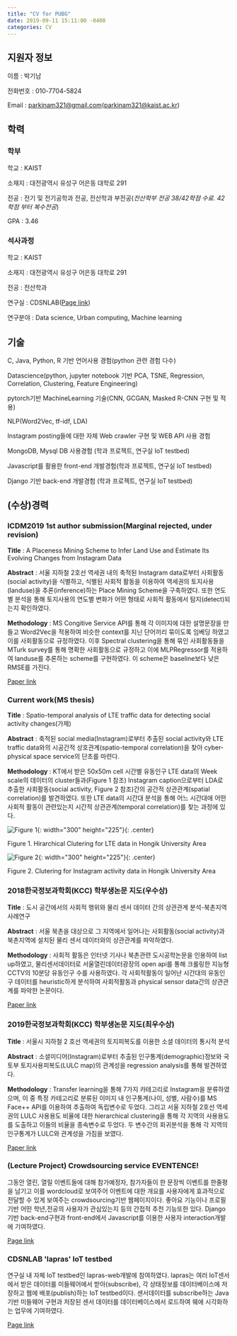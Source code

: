 ```yaml
---
title: "CV for PUBG"
date: 2019-09-11 15:11:00 -0400
categories: CV
---
```


## 지원자 정보

이름 : 박기남

전화번호 : 010-7704-5824

Email : parkinam321@gmail.com(parkinam321@kaist.ac.kr)

## 학력

### 학부

학교 : KAIST

소재지 : 대전광역시 유성구 어은동 대학로 291

전공 : 전기 및 전기공학과 전공, 전산학과 부전공(*전산학부 전공 38/42학점 수료. 42학점 부터 복수전공*)

GPA : 3.46

### 석사과정

학교 : KAIST

소재지 : 대전광역시 유성구 어은동 대학로 291

전공 : 전산학과

연구실 : CDSNLAB([Page link](http://cds.kaist.ac.kr/))

연구분야 : Data science, Urban computing, Machine learning

## 기술

C, Java, Python, R 기반 언어사용 경험(python 관련 경험 다수)

Datascience(python, jupyter notebook 기반 PCA, TSNE, Regression, Correlation, Clustering, Feature Engineering)

pytorch기반 MachineLearning 기술(CNN, GCGAN, Masked R-CNN 구현 및 적용)

NLP(Word2Vec, tf-idf, LDA)

Instagram posting들에 대한 자체 Web crawler 구현 및 WEB API 사용 경험

MongoDB, Mysql DB 사용경험 (학과 프로젝트, 연구실 IoT testbed)

Javascript를 활용한 front-end 개발경험(학과 프로젝트, 연구실 IoT testbed)

Django 기반 back-end 개발경험 (학과 프로젝트, 연구실 IoT testbed)

## (수상)경력

### ICDM2019 1st author submission(Marginal rejected, under revision)

**Title** : A Placeness Mining Scheme to Infer Land Use and Estimate Its Evolving Changes from Instagram Data

**Abstract** : 서울 지하철 2호선 역세권 내의 축적된 Instagram data로부터 사회활동(social activity)을 식별하고, 식별된 사회적 활동을 이용하여 역세권의 토지사용(landuse)을 추론(inference)하는 Place Mining Scheme을 구축하였다. 또한 연도별 분석을 통해  토지사용의 연도별 변화가 어떤 형태로 사회적 활동에서 탐지(detect)되는지 확인하였다. 

**Methodology** : MS Congitive Service API를 통해 각 이미지에 대한 설명문장을 만들고 Word2Vec을 적용하여 비슷한 context를 지닌 단어끼리 묶이도록 임베딩 하였고 이를 사회활동으로 규정하였다. 이후 Spectral clustering을 통해 묶인 사회활동들을 MTurk survey를 통해 명확한 사회활동으로 규정하고 이에 MLPRegressor를 적용하여 landuse를 추론하는 scheme를 구현하였다. 이 scheme은 baseline보다 낮은 RMSE를 가진다.

[Paper link](https://KinamSalad.github.io/pdf_folder/2019ICDM.pdf)

### Current work(MS thesis)

**Title** : Spatio-temporal analysis of LTE traffic data for detecting social activity changes(가제)

**Abstract** : 축적된 social media(Instagram)로부터 추출된 social activity와 LTE traffic data와의 시공간적 상호관계(spatio-temporal correlation)을 찾아 cyber-physical space service의 단초를 마련다.

**Methodology** : KT에서 받은 50x50m cell 시간별 유동인구 LTE data의 Week scale의 데이터의 cluster들과(Figure 1 참조) Instagram caption으로부터 LDA로 추출한 사회활동(social activity, Figure 2 참조)간의 공간적 상관관계(spatial correlation)를 발견하였다. 또한 LTE data의 시간대 분석을 통해 어느 시간대에 어떤 사회적 활동이 관련있는지 시간적 상관관계(temporal correlation)를 찾는 과정에 있다. 

![Figure 1](https://KinamSalad.github.io/image_folder/LTE_hongik_image.png){: width="300" height="225"}{: .center}

Figure 1. Hirarchical Clutering for LTE data in Hongik University Area

![Figure 2](https://KinamSalad.github.io/image_folder/INSTA_hongik_image.png){: width="300" height="225"}{: .center}

Figure 2. Clutering for Instagram activity data in Hongik University Area

### 2018한국정보과학회(KCC) 학부생논문 지도(우수상)

**Title** : 도시 공간에서의 사회적 행위와 물리 센서 데이터 간의 상관관계 분석-북촌지역 사례연구

**Abstract** : 서울 북촌을 대상으로 그 지역에서 일어나는 사회활동(social activity)과 북촌지역에 설치된 물리 센서 데이터와의 상관관계를 파악하였다. 

**Methodology** : 사회적 활동은 인터넷 기사나 북촌관련 도시공학논문을 인용하여 list up하였고, 물리센서데이터로 서울열린데이터광장의 open api를 통해 크롤링한 지능형 CCTV의 10분당 유동인구 수를 사용하였다. 각 사회적활동이 일어난 시간대의 유동인구 데이터를 heuristic하게 분석하여 사회적활동과 physical sensor data간의 상관관계를 파악한 논문이다.

[Paper link](https://KinamSalad.github.io/pdf_folder/2018KCC.pdf)

### 2019한국정보과학회(KCC) 학부생논문 지도(최우수상)

**Title** : 서울시 지하철 2 호선 역세권의 토지피복도를 이용한 소셜 데이터의 통시적 분석

**Abstract** : 소셜미디어(Instagram)로부터 추출된 인구통계(demographic)정보와 국토부 토지사용피복도(LULC map)의 관계성을 regression analysis를 통해 발견하였다. 

**Methodology** : Transfer learning을 통해 7가지 카테고리로 Instagram을  분류하였으며, 이 중 특정 카테고리로 분류된 이미지 내 인구통계(나이, 성별, 사람수)를 MS Face++ API를 이용하여 추출하여 독립변수로 두었다. 그리고 서울 지하철 2호선 역세권의 LULC 사용용도 비율에 대한 hierarchical clustering을 통해 각 지역의 사용용도를 도출하고 이들의 비율을 종속변수로 두었다. 두 변수간의 회귀분석을 통해 각 지역의 인구통계가 LULC와 관계성을 가짐을 보였다. 

[Paper link](https://KinamSalad.github.io/pdf_folder/2019KCC.pdf)


### (Lecture Project) Crowdsourcing service EVENTENCE!

그동안 열린, 열릴 이벤트들에 대해 참가예정자, 참가자들이 한 문장씩 이벤트를 한줄평을 남기고 이를 wordcloud로 보여주어 이벤트에 대한 개요를 사용자에게 효과적으로 전달할 수 있게 보여주는 crowdsourcing기반 웹페이지이다. 좋아요 기능이나 프로필 기반 어떤 학년,전공의 사용자가 관심있는지 등의 간접적 추천 기능또한 있다. Django기반 back-end구현과 front-end에서 Javascript를 이용한 사용자 interaction개발에 기여하였다.

[Page link](http://kinamsalad.pythonanywhere.com/)

### CDSNLAB 'lapras' IoT testbed

연구실 내 자체 IoT testbed인 lapras-web개발에 참여하였다. lapras는 여러 IoT센서에서 받은 데이터를 미들웨어에서 받아(subscribe), 각 상태정보를 데이터베이스에 저장하고 웹에 배포(publish)하는 IoT testbed이다. 센서데이터를 subscribe하는 Java기반 미들웨어 구현과 저장된 센서 데이터를 데이터베이스에서 로드하여 웨에 시각화하는 업무에 기여하였다.

[Page link](http://lapras.kaist.ac.kr)
